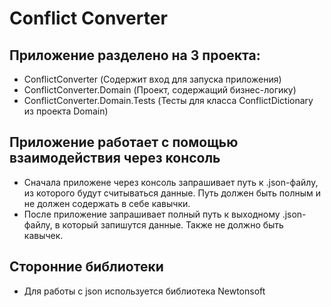 # Conflict Converter

## Приложение разделено на 3 проекта:
- ConflictConverter (Содержит вход для запуска приложения)
- ConflictConverter.Domain (Проект, содержащий бизнес-логику)
- ConflictConverter.Domain.Tests (Тесты для класса ConflictDictionary из проекта Domain)

## Приложение работает с помощью взаимодействия через консоль
- Сначала приложене через консоль запрашивает путь к .json-файлу, из которого будут считываться данные. Путь должен быть полным и не должен содержать в себе кавычки.
- После приложение запрашивает полный путь к выходному .json-файлу, в который запишутся данные. Также не должно быть кавычек.

## Сторонние библиотеки
- Для работы с json используется библиотека Newtonsoft
